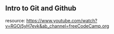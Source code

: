 ## Intro to Git and Github

resource: https://www.youtube.com/watch?v=RGOj5yH7evk&ab_channel=freeCodeCamp.org
